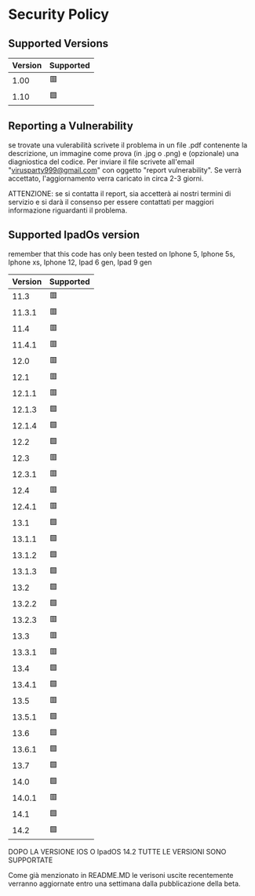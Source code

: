 # Security Policy

## Supported Versions


| Version | Supported          |
| ------- | ------------------ |
|  1.00   | 🟥                 |
|  1.10   | 🟩                 |

## Reporting a Vulnerability

se trovate una vulerabilità scrivete il problema in un file .pdf contenente la descrizione, un immagine come prova (in .jpg o .png)
e (opzionale) una diagniostica del codice. Per inviare il file scrivete all'email "virusparty999@gmail.com" con oggetto
"report vulnerability". Se verrà accettato, l'aggiornamento verra caricato in circa 2-3 giorni.

ATTENZIONE: se si contatta il report, sia accetterà ai nostri termini di servizio e si darà il consenso per essere contattati per
maggiori informazione riguardanti il problema.


## Supported IpadOs version

remember that this code has only been tested on Iphone 5, Iphone 5s, Iphone xs, Iphone 12, Ipad 6 gen, Ipad 9 gen


| Version | Supported          |
| ------- | ------------------ |
|  11.3   | 🟥                 |
|  11.3.1 | 🟥                 |
|  11.4   | 🟥                 |
|  11.4.1 | 🟥                 |
|  12.0   | 🟥                 |
|  12.1   | 🟥                 |
|  12.1.1 | 🟥                 |
|  12.1.3 | 🟩                 |
|  12.1.4 | 🟩                 |
|  12.2   | 🟩                 |
|  12.3   | 🟥                 |
|  12.3.1 | 🟥                 |
|  12.4   | 🟥                 |
|  12.4.1 | 🟥                 |
|  13.1   | 🟩                 |
|  13.1.1 | 🟩                 |
|  13.1.2 | 🟩                 |
|  13.1.3 | 🟩                 |
|  13.2   | 🟩                 |
|  13.2.2 | 🟩                 |
|  13.2.3 | 🟥                 |
|  13.3   | 🟥                 |
|  13.3.1 | 🟥                 |
|  13.4   | 🟩                 |
|  13.4.1 | 🟩                 |
|  13.5   | 🟥                 |
|  13.5.1 | 🟩                 |
|  13.6   | 🟩                 |
|  13.6.1 | 🟩                 |
|  13.7   | 🟩                 |
|  14.0   | 🟩                 |
|  14.0.1 | 🟥                 |
|  14.1   | 🟩                 |
|  14.2   | 🟩                 |



DOPO LA VERSIONE IOS O IpadOS  14.2 TUTTE LE VERSIONI SONO SUPPORTATE



Come già menzionato in README.MD le verisoni uscite recentemente verranno aggiornate entro una settimana dalla pubblicazione della beta. 
